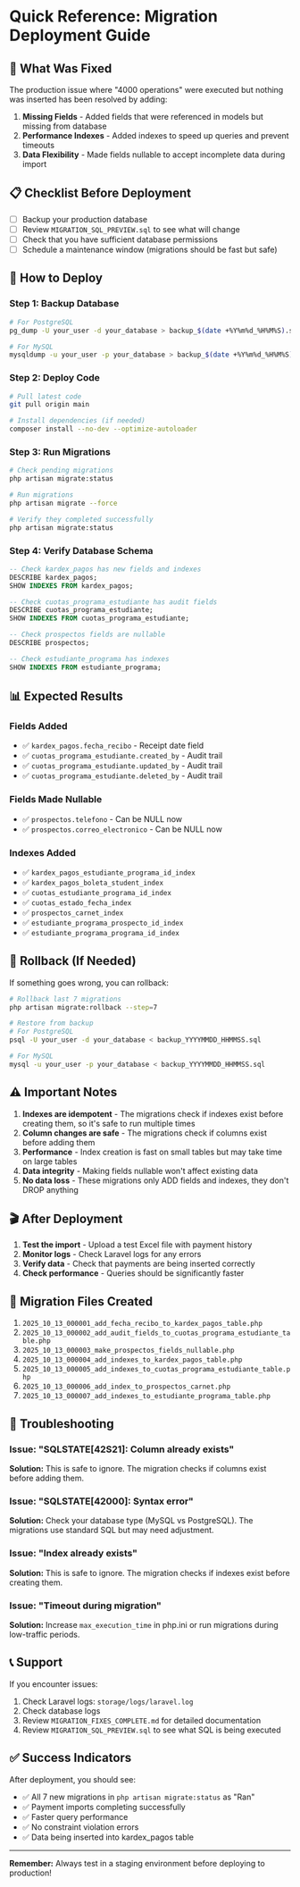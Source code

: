 # Quick Reference: Migration Deployment Guide

## 🎯 What Was Fixed

The production issue where "4000 operations" were executed but nothing was inserted has been resolved by adding:

1. **Missing Fields** - Added fields that were referenced in models but missing from database
2. **Performance Indexes** - Added indexes to speed up queries and prevent timeouts
3. **Data Flexibility** - Made fields nullable to accept incomplete data during import

## 📋 Checklist Before Deployment

- [ ] Backup your production database
- [ ] Review `MIGRATION_SQL_PREVIEW.sql` to see what will change
- [ ] Check that you have sufficient database permissions
- [ ] Schedule a maintenance window (migrations should be fast but safe)

## 🚀 How to Deploy

### Step 1: Backup Database
```bash
# For PostgreSQL
pg_dump -U your_user -d your_database > backup_$(date +%Y%m%d_%H%M%S).sql

# For MySQL
mysqldump -u your_user -p your_database > backup_$(date +%Y%m%d_%H%M%S).sql
```

### Step 2: Deploy Code
```bash
# Pull latest code
git pull origin main

# Install dependencies (if needed)
composer install --no-dev --optimize-autoloader
```

### Step 3: Run Migrations
```bash
# Check pending migrations
php artisan migrate:status

# Run migrations
php artisan migrate --force

# Verify they completed successfully
php artisan migrate:status
```

### Step 4: Verify Database Schema
```sql
-- Check kardex_pagos has new fields and indexes
DESCRIBE kardex_pagos;
SHOW INDEXES FROM kardex_pagos;

-- Check cuotas_programa_estudiante has audit fields
DESCRIBE cuotas_programa_estudiante;
SHOW INDEXES FROM cuotas_programa_estudiante;

-- Check prospectos fields are nullable
DESCRIBE prospectos;

-- Check estudiante_programa has indexes
SHOW INDEXES FROM estudiante_programa;
```

## 📊 Expected Results

### Fields Added
- ✅ `kardex_pagos.fecha_recibo` - Receipt date field
- ✅ `cuotas_programa_estudiante.created_by` - Audit trail
- ✅ `cuotas_programa_estudiante.updated_by` - Audit trail
- ✅ `cuotas_programa_estudiante.deleted_by` - Audit trail

### Fields Made Nullable
- ✅ `prospectos.telefono` - Can be NULL now
- ✅ `prospectos.correo_electronico` - Can be NULL now

### Indexes Added
- ✅ `kardex_pagos_estudiante_programa_id_index`
- ✅ `kardex_pagos_boleta_student_index`
- ✅ `cuotas_estudiante_programa_id_index`
- ✅ `cuotas_estado_fecha_index`
- ✅ `prospectos_carnet_index`
- ✅ `estudiante_programa_prospecto_id_index`
- ✅ `estudiante_programa_programa_id_index`

## 🔧 Rollback (If Needed)

If something goes wrong, you can rollback:

```bash
# Rollback last 7 migrations
php artisan migrate:rollback --step=7

# Restore from backup
# For PostgreSQL
psql -U your_user -d your_database < backup_YYYYMMDD_HHMMSS.sql

# For MySQL
mysql -u your_user -p your_database < backup_YYYYMMDD_HHMMSS.sql
```

## ⚠️ Important Notes

1. **Indexes are idempotent** - The migrations check if indexes exist before creating them, so it's safe to run multiple times
2. **Column changes are safe** - The migrations check if columns exist before adding them
3. **Performance** - Index creation is fast on small tables but may take time on large tables
4. **Data integrity** - Making fields nullable won't affect existing data
5. **No data loss** - These migrations only ADD fields and indexes, they don't DROP anything

## 🎬 After Deployment

1. **Test the import** - Upload a test Excel file with payment history
2. **Monitor logs** - Check Laravel logs for any errors
3. **Verify data** - Check that payments are being inserted correctly
4. **Check performance** - Queries should be significantly faster

## 📝 Migration Files Created

1. `2025_10_13_000001_add_fecha_recibo_to_kardex_pagos_table.php`
2. `2025_10_13_000002_add_audit_fields_to_cuotas_programa_estudiante_table.php`
3. `2025_10_13_000003_make_prospectos_fields_nullable.php`
4. `2025_10_13_000004_add_indexes_to_kardex_pagos_table.php`
5. `2025_10_13_000005_add_indexes_to_cuotas_programa_estudiante_table.php`
6. `2025_10_13_000006_add_index_to_prospectos_carnet.php`
7. `2025_10_13_000007_add_indexes_to_estudiante_programa_table.php`

## 🐛 Troubleshooting

### Issue: "SQLSTATE[42S21]: Column already exists"
**Solution:** This is safe to ignore. The migration checks if columns exist before adding them.

### Issue: "SQLSTATE[42000]: Syntax error"
**Solution:** Check your database type (MySQL vs PostgreSQL). The migrations use standard SQL but may need adjustment.

### Issue: "Index already exists"
**Solution:** This is safe to ignore. The migration checks if indexes exist before creating them.

### Issue: "Timeout during migration"
**Solution:** Increase `max_execution_time` in php.ini or run migrations during low-traffic periods.

## 📞 Support

If you encounter issues:
1. Check Laravel logs: `storage/logs/laravel.log`
2. Check database logs
3. Review `MIGRATION_FIXES_COMPLETE.md` for detailed documentation
4. Review `MIGRATION_SQL_PREVIEW.sql` to see what SQL is being executed

## ✅ Success Indicators

After deployment, you should see:
- ✅ All 7 new migrations in `php artisan migrate:status` as "Ran"
- ✅ Payment imports completing successfully
- ✅ Faster query performance
- ✅ No constraint violation errors
- ✅ Data being inserted into kardex_pagos table

---

**Remember:** Always test in a staging environment before deploying to production!
